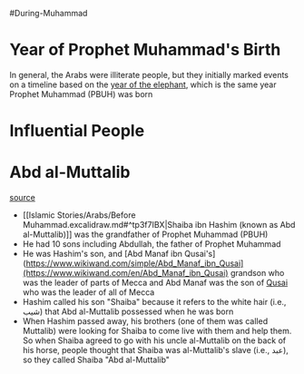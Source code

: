 #During-Muhammad
# Year of Prophet Muhammad's Birth
In general, the Arabs were illiterate people, but they initially marked events on a timeline based on the [year of the elephant](<[[Islamic Stories/Arabs/Before Muhammad.excalidraw.md#^yZwgcLWy|year of the elephant]]>), which is the same year Prophet Muhammad (PBUH) was born

# Influential People
# Abd al-Muttalib
[source](https://youtu.be/ujzrZiwi20Y?list=PL098A450892DEDE98&t=1663)
* [[Islamic Stories/Arabs/Before Muhammad.excalidraw.md#^tp3f7IBX|Shaiba ibn Hashim (known as Abd al-Muttalib)]] was the grandfather of Prophet Muhammad (PBUH)
* He had 10 sons including Abdullah, the father of Prophet Muhammad 
* He was Hashim's son, and [Abd Manaf ibn Qusai's](https://www.wikiwand.com/simple/Abd_Manaf_ibn_Qusai](https://www.wikiwand.com/en/Abd_Manaf_ibn_Qusai) grandson who was the leader of parts of Mecca and Abd Manaf was the son of  [Qusai](https://www.wikiwand.com/en/Qusayy_ibn_Kilab) who was the leader of all of Mecca 
* Hashim called his son "Shaiba" because it refers to the white hair (i.e., شيب) that Abd al-Muttalib possessed when he was born
* When Hashim passed away, his brothers (one of them was called Muttalib) were looking for Shaiba to come live with them and help them. So when Shaiba agreed to go with his uncle al-Muttalib on the back of his horse, people thought that Shaiba was al-Muttalib's slave (i.e., عبد), so they called Shaiba "Abd al-Muttalib" 